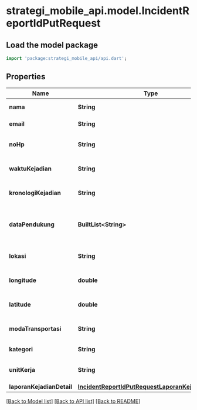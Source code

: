 # strategi_mobile_api.model.IncidentReportIdPutRequest

## Load the model package
```dart
import 'package:strategi_mobile_api/api.dart';
```

## Properties
Name | Type | Description | Notes
------------ | ------------- | ------------- | -------------
**nama** | **String** | Name of the reporter | 
**email** | **String** | Email of the reporter | [optional] 
**noHp** | **String** | Reporter's phone number | [optional] 
**waktuKejadian** | **String** | When the incident occurred | 
**kronologiKejadian** | **String** | Detailed chronology of the incident | 
**dataPendukung** | **BuiltList&lt;String&gt;** | Supporting data files (usually file paths or URLs) | [optional] 
**lokasi** | **String** | Location description of the incident | 
**longitude** | **double** | Longitude coordinate of the incident | [optional] 
**latitude** | **double** | Latitude coordinate of the incident | [optional] 
**modaTransportasi** | **String** | Mode of transportation involved | [optional] 
**kategori** | **String** | Category of the incident | [optional] 
**unitKerja** | **String** | Working unit related to the incident | [optional] 
**laporanKejadianDetail** | [**IncidentReportIdPutRequestLaporanKejadianDetail**](IncidentReportIdPutRequestLaporanKejadianDetail.md) |  | [optional] 

[[Back to Model list]](../README.md#documentation-for-models) [[Back to API list]](../README.md#documentation-for-api-endpoints) [[Back to README]](../README.md)


